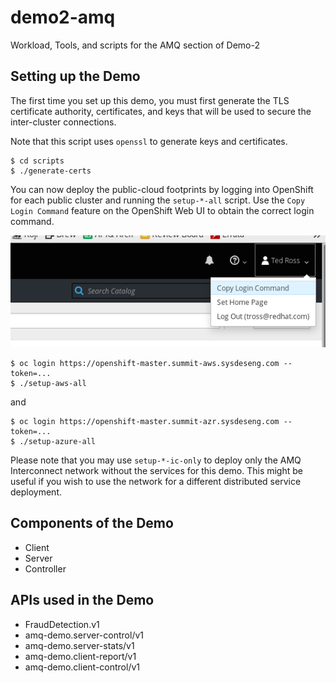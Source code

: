 # demo2-amq
Workload, Tools, and scripts for the AMQ section of Demo-2

## Setting up the Demo

The first time you set up this demo, you must first generate the TLS
certificate authority, certificates, and keys that will be used to secure the
inter-cluster connections.

Note that this script uses `openssl` to generate keys and certificates.

```
$ cd scripts
$ ./generate-certs
```

You can now deploy the public-cloud footprints by logging into OpenShift for
each public cluster and running the `setup-*-all` script.  Use the `Copy Login
Command` feature on the OpenShift Web UI to obtain the correct login command.

<center>
<img src="images/CopyLogin.png" />
</center>

```
$ oc login https://openshift-master.summit-aws.sysdeseng.com --token=...
$ ./setup-aws-all
```

and

```
$ oc login https://openshift-master.summit-azr.sysdeseng.com --token=...
$ ./setup-azure-all
```

Please note that you may use `setup-*-ic-only` to deploy only the AMQ
Interconnect network without the services for this demo.  This might be useful
if you wish to use the network for a different distributed service deployment.

## Components of the Demo

 - Client
 - Server
 - Controller

## APIs used in the Demo

 - FraudDetection.v1
 - amq-demo.server-control/v1
 - amq-demo.server-stats/v1
 - amq-demo.client-report/v1
 - amq-demo.client-control/v1
